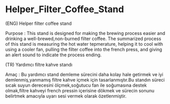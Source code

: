 # Helper_Filter_Coffee_Stand

(ENG) Helper filter coffee stand

Purpose : This stand is designed for making the brewing process easier and drinking a well-brewed,non-burned filter coffee. The summarized process of this stand is measuring the hot water tepmerature, helping it to cool with using a cooler fan, pulling the filter coffee into the french press, and giving an alert sound to indicate the process ending.

(TR) Yardımcı filtre kahve standı

Amaç : Bu yardımcı stand demleme sürecini daha kolay hale getirmek ve iyi demlenmiş,yanmamış filtre kahve içmek için tasarlanmıştır.Bu standın süreci sıcak suyun derecesini ölçmek,soğutucu fan ile soğumasına destek olmak,filtre kahveyi french pressin içerisine dökmek ve sürecin sonunu belirtmek amacıyla uyarı sesi vermek olarak özetlenmiştir.
